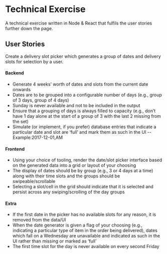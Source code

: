 # Technical Exercise

A technical exercise written in Node & React that fulfils the user stories further down the page.

## User Stories

Create a delivery slot picker which generates a group of dates and delivery slots for selection by a user.

#### Backend
- Generate 4 weeks’ worth of dates and slots from the current date onwards
- Dates are to be grouped into a configurable number of days (e.g., group of 3 days, group of
4 days)
- Sunday is never available and not to be included in the output
- Ensure that a grouping of days is always filled to capacity (e.g., don’t have 1 day alone at the start of a group of 3 with the last 2 missing from the set)
- Simulate (or implement, if you prefer) database entries that indicate a particular date and slot are ‘full’ and mark them as such in the UI
 -- Example:2017-12-01,AM

#### Frontend
- Using your choice of tooling, render the date/slot picker interface based on the generated data into a grid or layout of your choosing
- The display of dates should be by group (e.g., 3 or 4 days at a time) along with their time slots and the groups should be swipeable/scrollable
- Selecting a slot/cell in the grid should indicate that it is selected and persist across any swiping/scrolling of the day groups

#### Extra
- If the first date in the picker has no available slots for any reason, it is removed from the data/UI
- When the date generator is given a flag of your choosing (e.g., indicating a particular type of item in the order being delivered), dates which fall on a Wednesday are unavailable and indicated as such in the UI rather than missing or marked as ‘full’
- The first time slot for the day is never available on every second Friday


